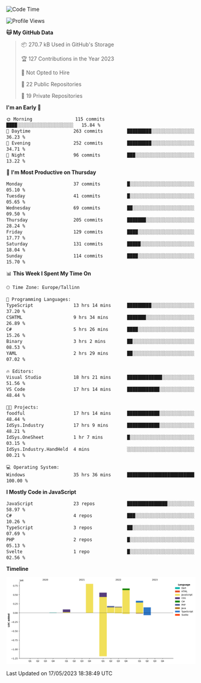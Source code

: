 <!--START_SECTION:waka-->
![Code Time](http://img.shields.io/badge/Code%20Time-95%20hrs%2012%20mins-blue)

![Profile Views](http://img.shields.io/badge/Profile%20Views-95-blue)

**🐱 My GitHub Data** 

> 📦 270.7 kB Used in GitHub's Storage 
 > 
> 🏆 127 Contributions in the Year 2023
 > 
> 🚫 Not Opted to Hire
 > 
> 📜 22 Public Repositories 
 > 
> 🔑 19 Private Repositories 
 > 
**I'm an Early 🐤** 

```text
🌞 Morning                115 commits         ████░░░░░░░░░░░░░░░░░░░░░   15.84 % 
🌆 Daytime                263 commits         █████████░░░░░░░░░░░░░░░░   36.23 % 
🌃 Evening                252 commits         █████████░░░░░░░░░░░░░░░░   34.71 % 
🌙 Night                  96 commits          ███░░░░░░░░░░░░░░░░░░░░░░   13.22 % 
```
📅 **I'm Most Productive on Thursday** 

```text
Monday                   37 commits          █░░░░░░░░░░░░░░░░░░░░░░░░   05.10 % 
Tuesday                  41 commits          █░░░░░░░░░░░░░░░░░░░░░░░░   05.65 % 
Wednesday                69 commits          ██░░░░░░░░░░░░░░░░░░░░░░░   09.50 % 
Thursday                 205 commits         ███████░░░░░░░░░░░░░░░░░░   28.24 % 
Friday                   129 commits         ████░░░░░░░░░░░░░░░░░░░░░   17.77 % 
Saturday                 131 commits         █████░░░░░░░░░░░░░░░░░░░░   18.04 % 
Sunday                   114 commits         ████░░░░░░░░░░░░░░░░░░░░░   15.70 % 
```


📊 **This Week I Spent My Time On** 

```text
🕑︎ Time Zone: Europe/Tallinn

💬 Programming Languages: 
TypeScript               13 hrs 14 mins      █████████░░░░░░░░░░░░░░░░   37.20 % 
CSHTML                   9 hrs 34 mins       ███████░░░░░░░░░░░░░░░░░░   26.89 % 
C#                       5 hrs 26 mins       ████░░░░░░░░░░░░░░░░░░░░░   15.26 % 
Binary                   3 hrs 2 mins        ██░░░░░░░░░░░░░░░░░░░░░░░   08.53 % 
YAML                     2 hrs 29 mins       ██░░░░░░░░░░░░░░░░░░░░░░░   07.02 % 

🔥 Editors: 
Visual Studio            18 hrs 21 mins      █████████████░░░░░░░░░░░░   51.56 % 
VS Code                  17 hrs 14 mins      ████████████░░░░░░░░░░░░░   48.44 % 

🐱‍💻 Projects: 
foodful                  17 hrs 14 mins      ████████████░░░░░░░░░░░░░   48.44 % 
IdSys.Industry           17 hrs 9 mins       ████████████░░░░░░░░░░░░░   48.21 % 
IdSys.OneSheet           1 hr 7 mins         █░░░░░░░░░░░░░░░░░░░░░░░░   03.15 % 
IdSys.Industry.HandHeld  4 mins              ░░░░░░░░░░░░░░░░░░░░░░░░░   00.21 % 

💻 Operating System: 
Windows                  35 hrs 36 mins      █████████████████████████   100.00 % 
```

**I Mostly Code in JavaScript** 

```text
JavaScript               23 repos            ███████████████░░░░░░░░░░   58.97 % 
C#                       4 repos             ███░░░░░░░░░░░░░░░░░░░░░░   10.26 % 
TypeScript               3 repos             ██░░░░░░░░░░░░░░░░░░░░░░░   07.69 % 
PHP                      2 repos             █░░░░░░░░░░░░░░░░░░░░░░░░   05.13 % 
Svelte                   1 repo              █░░░░░░░░░░░░░░░░░░░░░░░░   02.56 % 
```



**Timeline**

![Lines of Code chart](https://raw.githubusercontent.com/Piilu/Piilu/main/assets/bar_graph.png)


 Last Updated on 17/05/2023 18:38:49 UTC
<!--END_SECTION:waka-->